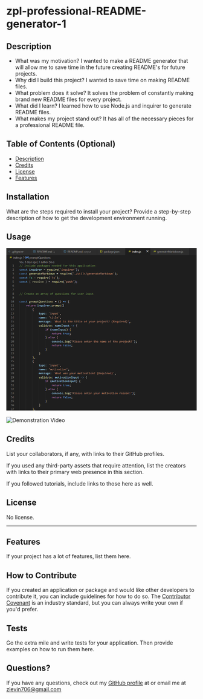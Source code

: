 # zpl-professional-README-generator-1

## Description
  
  - What was my motivation? I wanted to make a README generator that will allow me to save time in the future creating README's for future projects.
  - Why did I build this project? I wanted to save time on making README files.
  - What problem does it solve? It solves the problem of constantly making brand new README files for every project.
  - What did I learn? I learned how to use Node.js and inquirer to generate README files.
  - What makes my project stand out? It has all of the necessary pieces for a professional README file.
  
  
  ## Table of Contents (Optional)
  
  - [Description](#description)
  - [Credits](#credits)
  - [License](#license)
  - [Features](#features)

  ## Installation

  What are the steps required to install your project? Provide a step-by-step description of how to get the development environment running.

  ## Usage

  ![Application Preview](assets/images/application-screenshot.png)
  
  ![Demonstration Video](https://youtu.be/5Pgi11IvSnk)
  
  ## Credits

  List your collaborators, if any, with links to their GitHub profiles.

  If you used any third-party assets that require attention, list the creators with links to their primary web presence in this section.

  If you followed tutorials, include links to those here as well.

  ## License

  No license.

  ---

  ## Features
  
  If your project has a lot of features, list them here.

  ## How to Contribute

  If you created an application or package and would like other developers to contribute it, you can include guidelines for how to do so. The [Contributor Covenant](https://www.contributor-covenant.org/) is an industry standard, but you can always write your own if you'd prefer.

  ## Tests

  Go the extra mile and write tests for your application. Then provide examples on how to run them here.

  ## Questions?
  If you have any questions, check out my [GitHub profile](https://github.com/zachary-levin) at or email me at [zlevin706@gmail.com](mailto:zlevin706@gmail.com)
